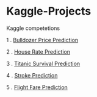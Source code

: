 # Kaggle-Projects
Kaggle competetions

1 . [Bulldozer Price Prediction](https://www.kaggle.com/c/bluebook-for-bulldozers)

2 . [House Rate Prediction](https://www.kaggle.com/alwaysddr/house-price-prediction)

3 . [Titanic Survival Prediction](https://www.kaggle.com/alwaysddr/titanic-prediction-initial-impression)

4 . [Stroke Prediction](https://www.kaggle.com/alwaysddr/eda-tools-and-roc-auc-evaluation-80-96)

5 . [Flight Fare Prediction](https://www.kaggle.com/nikhilmittal/flight-fare-prediction-mh)
